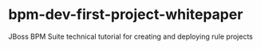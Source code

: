 # bpm-dev-first-project-whitepaper
JBoss BPM Suite technical tutorial for creating and deploying rule projects

